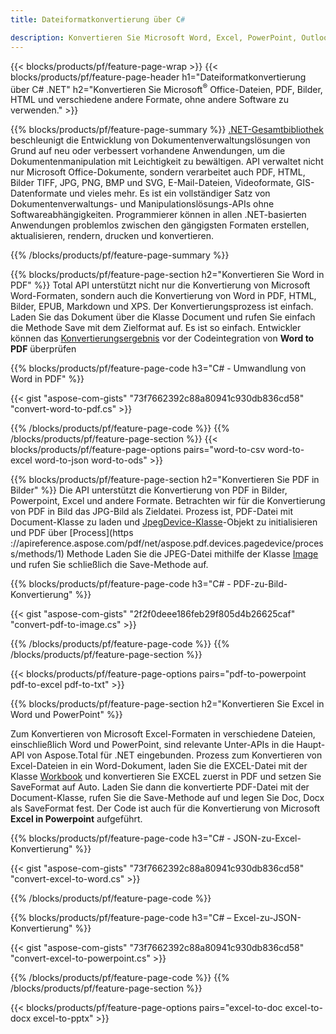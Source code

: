 ```yaml
---
title: Dateiformatkonvertierung über C# 

description: Konvertieren Sie Microsoft Word, Excel, PowerPoint, Outlook, PDF, HTML, 3D-Bilder, Diagramme, Videoformate und viele andere beliebte Dateien mit nur wenigen Zeilen C#-Code.
---
```


{{< blocks/products/pf/feature-page-wrap >}}
{{< blocks/products/pf/feature-page-header h1="Dateiformatkonvertierung über C# .NET" h2="Konvertieren Sie Microsoft<sup>&reg;</sup> Office-Dateien, PDF, Bilder, HTML und verschiedene andere Formate, ohne andere Software zu verwenden." >}}

{{% blocks/products/pf/feature-page-summary %}}
[.NET-Gesamtbibliothek](https://products.aspose.com/total/net/) beschleunigt die Entwicklung von Dokumentenverwaltungslösungen von Grund auf neu oder verbessert vorhandene Anwendungen, um die Dokumentenmanipulation mit Leichtigkeit zu bewältigen. API verwaltet nicht nur Microsoft Office-Dokumente, sondern verarbeitet auch PDF, HTML, Bilder TIFF, JPG, PNG, BMP und SVG, E-Mail-Dateien, Videoformate, GIS-Datenformate und vieles mehr. Es ist ein vollständiger Satz von Dokumentenverwaltungs- und Manipulationslösungs-APIs ohne Softwareabhängigkeiten. Programmierer können in allen .NET-basierten Anwendungen problemlos zwischen den gängigsten Formaten erstellen, aktualisieren, rendern, drucken und konvertieren.

{{% /blocks/products/pf/feature-page-summary  %}}

{{% blocks/products/pf/feature-page-section  h2="Konvertieren Sie Word in PDF" %}}
Total API unterstützt nicht nur die Konvertierung von Microsoft Word-Formaten, sondern auch die Konvertierung von Word in PDF, HTML, Bilder, EPUB, Markdown und XPS. Der Konvertierungsprozess ist einfach. Laden Sie das Dokument über die Klasse Document und rufen Sie einfach die Methode Save mit dem Zielformat auf. Es ist so einfach. Entwickler können das [Konvertierungsergebnis](https://products.aspose.com/words/net/conversion/word-to-pdf/) vor der Codeintegration von **Word to PDF** überprüfen


{{% blocks/products/pf/feature-page-code h3="C# - Umwandlung von Word in PDF" %}}

{{< gist "aspose-com-gists" "73f7662392c88a80941c930db836cd58" "convert-word-to-pdf.cs" >}}

{{% /blocks/products/pf/feature-page-code  %}}
{{% /blocks/products/pf/feature-page-section %}}
{{< blocks/products/pf/feature-page-options pairs="word-to-csv word-to-excel word-to-json word-to-ods" >}}


{{% blocks/products/pf/feature-page-section  h2="Konvertieren Sie PDF in Bilder" %}}
Die API unterstützt die Konvertierung von PDF in Bilder, Powerpoint, Excel und andere Formate. Betrachten wir für die Konvertierung von PDF in Bild das JPG-Bild als Zieldatei. Prozess ist, PDF-Datei mit Document-Klasse zu laden und [JpegDevice-Klasse](https://reference.aspose.com/pdf/net/aspose.pdf.devices/jpegdevice)-Objekt zu initialisieren und PDF über [Process](https ://apireference.aspose.com/pdf/net/aspose.pdf.devices.pagedevice/process/methods/1) Methode
Laden Sie die JPEG-Datei mithilfe der Klasse [Image](https://reference.aspose.com/imaging/net/aspose.imaging/image) und rufen Sie schließlich die Save-Methode auf.

{{% blocks/products/pf/feature-page-code h3="C# - PDF-zu-Bild-Konvertierung" %}}

{{< gist "aspose-com-gists" "2f2f0deee186feb29f805d4b26625caf" "convert-pdf-to-image.cs" >}}


{{% /blocks/products/pf/feature-page-code  %}}
{{% /blocks/products/pf/feature-page-section %}}

{{< blocks/products/pf/feature-page-options pairs="pdf-to-powerpoint pdf-to-excel pdf-to-txt" >}}

{{% blocks/products/pf/feature-page-section  h2="Konvertieren Sie Excel in Word und PowerPoint" %}}

Zum Konvertieren von Microsoft Excel-Formaten in verschiedene Dateien, einschließlich Word und PowerPoint, sind relevante Unter-APIs in die Haupt-API von Aspose.Total für .NET eingebunden. Prozess zum Konvertieren von Excel-Dateien in ein Word-Dokument, laden Sie die EXCEL-Datei mit der Klasse [Workbook](https://reference.aspose.com/cells/net/aspose.cells/workbook) und konvertieren Sie EXCEL zuerst in PDF und setzen Sie SaveFormat auf Auto. Laden Sie dann die konvertierte PDF-Datei mit der Document-Klasse, rufen Sie die Save-Methode auf und legen Sie Doc, Docx als SaveFormat fest. Der Code ist auch für die Konvertierung von Microsoft **Excel in Powerpoint** aufgeführt.

{{% blocks/products/pf/feature-page-code h3="C# - JSON-zu-Excel-Konvertierung" %}}

{{< gist "aspose-com-gists" "73f7662392c88a80941c930db836cd58" "convert-excel-to-word.cs" >}}

{{% /blocks/products/pf/feature-page-code %}}

{{% blocks/products/pf/feature-page-code h3="C# – Excel-zu-JSON-Konvertierung" %}}

{{< gist "aspose-com-gists" "73f7662392c88a80941c930db836cd58" "convert-excel-to-powerpoint.cs" >}}

{{% /blocks/products/pf/feature-page-code %}}
{{% /blocks/products/pf/feature-page-section %}}

{{< blocks/products/pf/feature-page-options pairs="excel-to-doc excel-to-docx excel-to-pptx" >}}